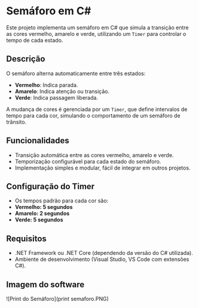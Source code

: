 # Semáforo em C#

Este projeto implementa um semáforo em C# que simula a transição entre as cores vermelho, amarelo e verde, utilizando um `Timer` para controlar o tempo de cada estado.

## Descrição

O semáforo alterna automaticamente entre três estados:
- **Vermelho**: Indica parada.
- **Amarelo**: Indica atenção ou transição.
- **Verde**: Indica passagem liberada.

A mudança de cores é gerenciada por um `Timer`, que define intervalos de tempo para cada cor, simulando o comportamento de um semáforo de trânsito.

## Funcionalidades

- Transição automática entre as cores vermelho, amarelo e verde.
- Temporização configurável para cada estado do semáforo.
- Implementação simples e modular, fácil de integrar em outros projetos.

## Configuração do Timer

- Os tempos padrão para cada cor são:
- **Vermelho: 5 segundos**
- **Amarelo: 2 segundos**
- **Verde: 5 segundos**

## Requisitos

- .NET Framework ou .NET Core (dependendo da versão do C# utilizada).
- Ambiente de desenvolvimento (Visual Studio, VS Code com extensões C#).

## Imagem do software
![Print do Semáforo](print semaforo.PNG)
